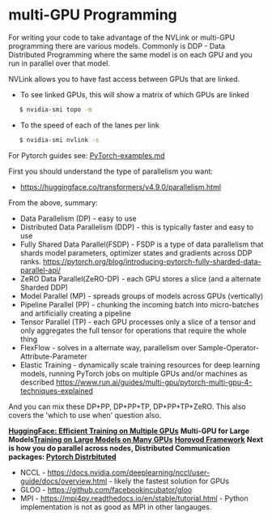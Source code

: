 # multi-GPU Programming

For writing your code to take advantage of the NVLink or multi-GPU programming
there are various models.  Commonly is DDP - Data Distributed Programming where
the same model is on each GPU and you run in parallel over that model.

NVLink allows you to have fast access between GPUs that are linked.
* To see linked GPUs, this will show a matrix of which GPUs are linked
```bash
   $ nvidia-smi topo -m
```

* To the speed of each of the lanes per link
```bash
   $ nvidia-smi nvlink -s
```
For Pytorch guides see: <A HREF="https://github.com/markwdalton/lambdalabs/tree/main/documentation/software/multi-gpu/PyTorch-examples.md">PyTorch-examples.md</A> 

First you should understand the type of parallelism you want:
- https://huggingface.co/transformers/v4.9.0/parallelism.html

From the above, summary:

- Data Parallelism (DP) - easy to use
- Distributed Data Parallelism (DDP) - this is typically faster and easy to use
- Fully Shared Data Parallel(FSDP) - FSDP is a type of data parallelism that shards model parameters, optimizer states and gradients across DDP ranks.  https://pytorch.org/blog/introducing-pytorch-fully-sharded-data-parallel-api/
- ZeRO Data Parallel(ZeRO-DP) - each GPU stores a slice (and a alternate Sharded DDP)
- Model Parallel (MP) - spreads groups of models across GPUs (vertically)
- Pipeline Parallel (PP) - chunking the incoming batch into micro-batches and artificially creating a pipeline
- Tensor Parallel (TP) - each GPU processes only a slice of a tensor and only aggregates the full tensor for operations that require the whole thing
- FlexFlow - solves in a alternate way, parallelism over Sample-Operator-Attribute-Parameter
- Elastic Training - dynamically scale training resources for deep learning models, running PyTorch jobs on multiple GPUs and/or machines as described https://www.run.ai/guides/multi-gpu/pytorch-multi-gpu-4-techniques-explained
  
And you can mix these DP+PP, DP+PP+TP, DP+PP+TP+ZeRO.  This also covers the 'which to use when' question also.

<b><A HREF="https://huggingface.co/docs/transformers/perf_train_gpu_many">HuggingFace: Efficient Training on Multiple GPUs</A></b>
<b>Multi-GPU for Large Models<A HREF="https://lilianweng.github.io/posts/2021-09-25-train-large/">Training on Large Models on Many GPUs</A></b>
<b><A HREF="https://github.com/horovod/horovod">Horovod Framework</A></b>
<b>Next is how you do parallel across nodes, Distributed Communication packages: <A HREF="https://pytorch.org/docs/stable/distributed.html">Pytorch Distrbituted</A></b>

* NCCL - https://docs.nvidia.com/deeplearning/nccl/user-guide/docs/overview.html - likely the fastest solution for GPUs
* GLOO - https://github.com/facebookincubator/gloo
* MPI - https://mpi4py.readthedocs.io/en/stable/tutorial.html - Python implementation is not as good as MPI in other langauges.

